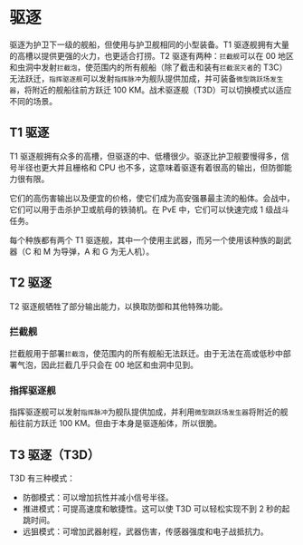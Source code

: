 # 驱逐

驱逐为护卫下一级的舰船，但使用与护卫舰相同的小型装备。T1 驱逐舰拥有大量的高槽以提供更强的火力，也更适合打捞。T2 驱逐有两种：`拦截舰`可以在 00 地区和虫洞中发射`拦截泡`，使范围内的所有舰船（除了截击和装有`拦截泯灭者`的 T3C）无法跃迁，`指挥驱逐舰`可以发射`指挥脉冲`为舰队提供加成，并可装备`微型跳跃场发生器`，将附近的舰船往前方跃迁 100 KM。战术驱逐舰（T3D）可以切换模式以适应不同的场景。

## T1 驱逐

T1 驱逐舰拥有众多的高槽，但驱逐的中、低槽很少。驱逐比护卫舰要慢得多，信号半径也更大并且栅格和 CPU 也不多，这意味着驱逐有着很高的输出，但防御能力很有限。

它们的高伤害输出以及便宜的价格，使它们成为高安强暴最主流的船体。会战中，它们可以用于击杀护卫或航母的铁骑机。在 PvE 中，它们可以快速完成 1 级战斗任务。

每个种族都有两个 T1 驱逐舰，其中一个使用主武器，而另一个使用该种族的副武器（C 和 M 为导弹，A 和 G 为无人机）。

## T2 驱逐

T2 驱逐舰牺牲了部分输出能力，以换取防御和其他特殊功能。

### 拦截舰

拦截舰用于部署`拦截泡`，使范围内的所有舰船无法跃迁。由于无法在高或低秒中部署气泡，因此拦截几乎只会在 00 地区和虫洞中见到。

### 指挥驱逐舰

指挥驱逐舰可以发射`指挥脉冲`为舰队提供加成，并利用`微型跳跃场发生器`将附近的舰船往前方跃迁 100 KM。但由于本身是驱逐船体，所以很脆。

## T3 驱逐（T3D）

T3D 有三种模式：

* 防御模式：可以增加抗性并减小信号半径。
* 推进模式：可提高速度和敏捷性。这可以使 T3D 可以轻松实现不到 2 秒的起跳时间。
* 远狙模式：可增加武器射程，武器伤害，传感器强度和电子战抵抗力。

